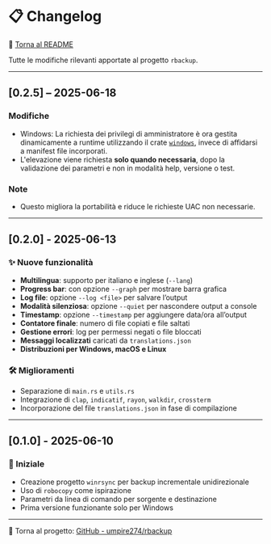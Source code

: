 # 📋 Changelog

📖 [Torna al README](README.it.md)

Tutte le modifiche rilevanti apportate al progetto `rbackup`.

---

## [0.2.5] – 2025-06-18

### Modifiche
- Windows: La richiesta dei privilegi di amministratore è ora gestita dinamicamente a runtime utilizzando il crate [`windows`](https://crates.io/crates/windows), invece di affidarsi a manifest file incorporati.
- L'elevazione viene richiesta **solo quando necessaria**, dopo la validazione dei parametri e non in modalità help, versione o test.

### Note
- Questo migliora la portabilità e riduce le richieste UAC non necessarie.

---

## [0.2.0] - 2025-06-13

### ✨ Nuove funzionalità
- **Multilingua**: supporto per italiano e inglese (`--lang`)
- **Progress bar**: con opzione `--graph` per mostrare barra grafica
- **Log file**: opzione `--log <file>` per salvare l’output
- **Modalità silenziosa**: opzione `--quiet` per nascondere output a console
- **Timestamp**: opzione `--timestamp` per aggiungere data/ora all’output
- **Contatore finale**: numero di file copiati e file saltati
- **Gestione errori**: log per permessi negati o file bloccati
- **Messaggi localizzati** caricati da `translations.json`
- **Distribuzioni per Windows, macOS e Linux**

### 🛠️ Miglioramenti
- Separazione di `main.rs` e `utils.rs`
- Integrazione di `clap`, `indicatif`, `rayon`, `walkdir`, `crossterm`
- Incorporazione del file `translations.json` in fase di compilazione

---

## [0.1.0] - 2025-06-10

### 🧱 Iniziale
- Creazione progetto `winrsync` per backup incrementale unidirezionale
- Uso di `robocopy` come ispirazione
- Parametri da linea di comando per sorgente e destinazione
- Prima versione funzionante solo per Windows

---

🔗 Torna al progetto: [GitHub - umpire274/rbackup](https://github.com/umpire274/rbackup)
